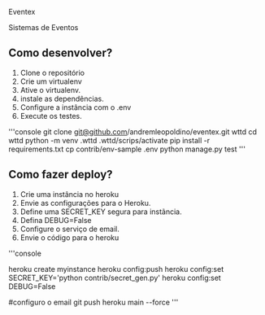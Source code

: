 Eventex

Sistemas de Eventos

## Como desenvolver?
1. Clone o repositório
2. Crie um virtualenv
3. Ative o virtualenv.
4. instale as dependências.
5. Configure a instância com o .env
6. Execute os testes.

'''console
git clone git@github.com/andremleopoldino/eventex.git wttd
cd wttd
python -m venv .wttd
.wttd/scrips/activate
pip install -r requirements.txt
cp contrib/env-sample .env
python manage.py test
'''
## Como fazer deploy?

1. Crie uma instância no heroku
2. Envie as configurações para o Heroku.
3. Define uma SECRET_KEY segura para instãncia.
4. Defina DEBUG=False
5. Configure o serviço de email.
6. Envie o código para o heroku


'''console

heroku create myinstance
heroku config:push
heroku config:set SECRET_KEY='python contrib/secret_gen.py'
heroku config:set DEBUG=False

#configuro o email
git push heroku main --force
'''